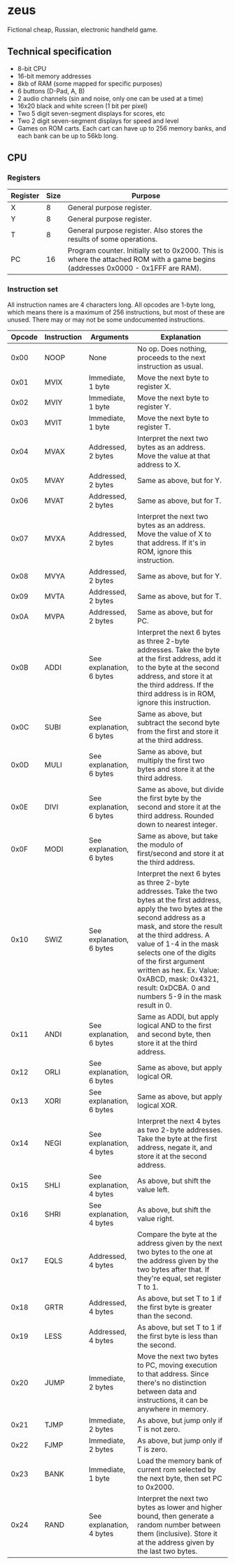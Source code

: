 # zeus
Fictional cheap, Russian, electronic handheld game. 

## Technical specification

* 8-bit CPU
* 16-bit memory addresses
* 8kb of RAM (some mapped for specific purposes)
* 6 buttons (D-Pad, A, B)
* 2 audio channels (sin and noise, only one can be used at a time)
* 16x20 black and white screen (1 bit per pixel)
* Two 5 digit seven-segment displays for scores, etc
* Two 2 digit seven-segment displays for speed and level
* Games on ROM carts. Each cart can have up to 256 memory banks, and each bank can be up to 56kb long. 

## CPU

### Registers

| Register | Size | Purpose                                                                                                                          |
|----------|------|----------------------------------------------------------------------------------------------------------------------------------|
| X        | 8    | General purpose register.                                                                                                        |
| Y        | 8    | General purpose register.                                                                                                        |
| T        | 8    | General purpose register. Also stores the results of some operations.                                                            |
| PC       | 16   | Program counter. Initially set to 0x2000. This is where the attached ROM with a game begins (addresses 0x0000 - 0x1FFF are RAM). |


### Instruction set

All instruction names are 4 characters long.
All opcodes are 1-byte long, which means there is a maximum of 256 instructions, but most of these are unused. There may or may not be some undocumented instructions.

| Opcode | Instruction | Arguments                | Explanation                                                                                                                                                                                                                                                                                                                                                                           |
|--------|-------------|--------------------------|---------------------------------------------------------------------------------------------------------------------------------------------------------------------------------------------------------------------------------------------------------------------------------------------------------------------------------------------------------------------------------------|
| 0x00   | NOOP        | None                     | No op. Does nothing, proceeds to the next instruction as usual.                                                                                                                                                                                                                                                                                                                       |
| 0x01   | MVIX        | Immediate, 1 byte        | Move the next byte to register X.                                                                                                                                                                                                                                                                                                                                                     |
| 0x02   | MVIY        | Immediate, 1 byte        | Move the next byte to register Y.                                                                                                                                                                                                                                                                                                                                                     |
| 0x03   | MVIT        | Immediate, 1 byte        | Move the next byte to register T.                                                                                                                                                                                                                                                                                                                                                     |
| 0x04   | MVAX        | Addressed, 2 bytes       | Interpret the next two bytes as an address. Move the value at that address to X.                                                                                                                                                                                                                                                                                                      |
| 0x05   | MVAY        | Addressed, 2 bytes       | Same as above, but for Y.                                                                                                                                                                                                                                                                                                                                                             |
| 0x06   | MVAT        | Addressed, 2 bytes       | Same as above, but for T.                                                                                                                                                                                                                                                                                                                                                             |
| 0x07   | MVXA        | Addressed, 2 bytes       | Interpret the next two bytes as an address. Move the value of X to that address. If it's in ROM, ignore this instruction.                                                                                                                                                                                                                                                             |
| 0x08   | MVYA        | Addressed, 2 bytes       | Same as above, but for Y.                                                                                                                                                                                                                                                                                                                                                             |
| 0x09   | MVTA        | Addressed, 2 bytes       | Same as above, but for T.                                                                                                                                                                                                                                                                                                                                                             |
| 0x0A   | MVPA        | Addressed, 2 bytes       | Same as above, but for PC.                                                                                                                                                                                                                                                                                                                                                            |
| 0x0B   | ADDI        | See explanation, 6 bytes | Interpret the next 6 bytes as three 2-byte addresses. Take the byte at the first address, add it to the byte at the second address, and store it at the third address. If the third address is in ROM, ignore this instruction.                                                                                                                                                       |
| 0x0C   | SUBI        | See explanation, 6 bytes | Same as above, but subtract the second byte from the first and store it at the third address.                                                                                                                                                                                                                                                                                         |
| 0x0D   | MULI        | See explanation, 6 bytes | Same as above, but multiply the first two bytes and store it at the third address.                                                                                                                                                                                                                                                                                                    |
| 0x0E   | DIVI        | See explanation, 6 bytes | Same as above, but divide the first byte by the second and store it at the third address. Rounded down to nearest integer.                                                                                                                                                                                                                                                            |
| 0x0F   | MODI        | See explanation, 6 bytes | Same as above, but take the modulo of first/second and store it at the third address.                                                                                                                                                                                                                                                                                                 |
| 0x10   | SWIZ        | See explanation, 6 bytes | Interpret the next 6 bytes as three 2-byte addresses. Take the two bytes at the first address, apply the two bytes at the second address as a mask, and store the result at the third address. A value of 1-4 in the mask selects one of the digits of the first argument written as hex. Ex. Value: 0xABCD, mask: 0x4321, result: 0xDCBA. 0 and numbers 5-9 in the mask result in 0. |
| 0x11   | ANDI        | See explanation, 6 bytes | Same as ADDI, but apply logical AND to the first and second byte, then store it at the third address.                                                                                                                                                                                                                                                                                 |
| 0x12   | ORLI        | See explanation, 6 bytes | Same as above, but apply logical OR.                                                                                                                                                                                                                                                                                                                                                  |
| 0x13   | XORI        | See explanation, 6 bytes | Same as above, but apply logical XOR.                                                                                                                                                                                                                                                                                                                                                 |
| 0x14   | NEGI        | See explanation, 4 bytes | Interpret the next 4 bytes as two 2-byte addresses. Take the byte at the first address, negate it, and store it at the second address.                                                                                                                                                                                                                                                |
| 0x15   | SHLI        | See explanation, 4 bytes | As above, but shift the value left.                                                                                                                                                                                                                                                                                                                                                   |
| 0x16   | SHRI        | See explanation, 4 bytes | As above, but shift the value right.                                                                                                                                                                                                                                                                                                                                                  |
| 0x17   | EQLS        | Addressed, 4 bytes       | Compare the byte at the address given by the next two bytes to the one at the address given by the two bytes after that. If they're equal, set register T to 1.                                                                                                                                                                                                                       |
| 0x18   | GRTR        | Addressed, 4 bytes       | As above, but set T to 1 if the first byte is greater than the second.                                                                                                                                                                                                                                                                                                                |
| 0x19   | LESS        | Addressed, 4 bytes       | As above, but set T to 1 if the first byte is less than the second.                                                                                                                                                                                                                                                                                                                   |
| 0x20   | JUMP        | Immediate, 2 bytes       | Move the next two bytes to PC, moving execution to that address. Since there's no distinction between data and instructions, it can be anywhere in memory.                                                                                                                                                                                                                            |
| 0x21   | TJMP        | Immediate, 2 bytes       | As above, but jump only if T is not zero.                                                                                                                                                                                                                                                                                                                                             |
| 0x22   | FJMP        | Immediate, 2 bytes       | As above, but jump only if T is zero.                                                                                                                                                                                                                                                                                                                                                 |
| 0x23   | BANK        | Immediate, 1 byte        | Load the memory bank of current rom selected by the next byte, then set PC to 0x2000.                                                                                                                                                                                                                                                                                                 |
| 0x24   | RAND        | See explanation, 4 bytes | Interpret the next two bytes as lower and higher bound, then generate a random number between them (inclusive). Store it at the address given by the last two bytes.                                                                                                                                                                                                                  |
